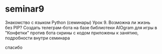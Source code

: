# seminar9

Знакомство с языком Python (семинары)
Урок 9. Возможна ли жизнь без PIP?
Создать телеграм-бота на базе библиотеки AIOgram для игры в "Конфетки" против бота
скрины с кодом приложены к занятию, подробности внутри семинара

спасибо
